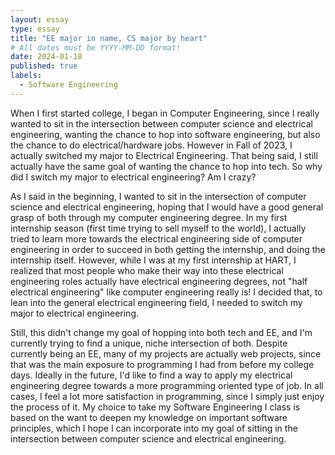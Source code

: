 ```yaml
---
layout: essay
type: essay
title: "EE major in name, CS major by heart"
# All dates must be YYYY-MM-DD format!
date: 2024-01-18
published: true
labels:
  - Software Engineering
---
```


When I first started college, I began in Computer Engineering, since I really wanted to sit in the intersection between computer science and electrical engineering, wanting the chance to hop into software engineering, but also the chance to do electrical/hardware jobs. However in Fall of 2023, I actually switched my major to Electrical Engineering. That being said, I still actually have the same goal of wanting the chance to hop into tech. So why did I switch my major to electrical engineering? Am I crazy?

As I said in the beginning, I wanted to sit in the intersection of computer science and electrical engineering, hoping that I would have a good general grasp of both through my computer engineering degree. In my first internship season (first time trying to sell myself to the world), I actually tried to learn more towards the electrical engineering side of computer engineering in order to succeed in both getting the internship, and doing the internship itself. However, while I was at my first internship at HART, I realized that most people who make their way into these electrical engineering roles actually have electrical engineering degrees, not "half electrical engineering" like computer engineering really is! I decided that, to lean into the general electrical engineering field, I needed to switch my major to electrical engineering.

Still, this didn't change my goal of hopping into both tech and EE, and I'm currently trying to find a unique, niche intersection of both. Despite currently being an EE, many of my projects are actually web projects, since that was the main exposure to programming I had from before my college days. Ideally in the future, I'd like to find a way to apply my electrical engineering degree towards a more programming oriented type of job. In all cases, I feel a lot more satisfaction in programming, since I simply just enjoy the process of it. My choice to take my Software Engineering I class is based on the want to deepen my knowledge on important software principles, which I hope I can incorporate into my goal of sitting in the intersection between computer science and electrical engineering.
